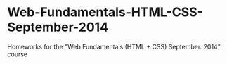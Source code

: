 Web-Fundamentals-HTML-CSS-September-2014
========================================

Homeworks for the "Web Fundamentals (HTML + CSS) September. 2014" course 
